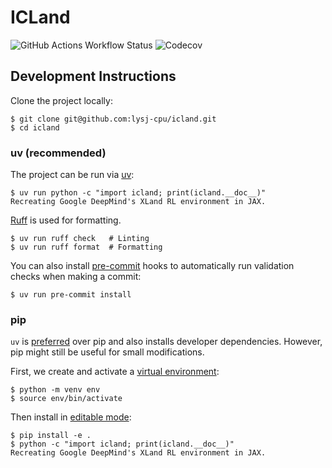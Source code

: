 # ICLand

![GitHub Actions Workflow Status](https://img.shields.io/github/actions/workflow/status/lysj-cpu/icland/pytest.yml?style=flat-square)
![Codecov](https://img.shields.io/codecov/c/github/lysj-cpu/icland?style=flat-square)

## Development Instructions

Clone the project locally:

```shell
$ git clone git@github.com:lysj-cpu/icland.git
$ cd icland
```

### uv (recommended)

The project can be run via [uv](https://docs.astral.sh/uv/):

```shell
$ uv run python -c "import icland; print(icland.__doc__)"
Recreating Google DeepMind's XLand RL environment in JAX.
```

[Ruff](https://docs.astral.sh/ruff/) is used for formatting.

```shell
$ uv run ruff check   # Linting
$ uv run ruff format  # Formatting
```

You can also install [pre-commit](https://pre-commit.com/) hooks to automatically run validation checks when making a commit:

```shell
$ uv run pre-commit install
```

### pip

`uv` is [preferred](https://docs.astral.sh/uv/#highlights) over pip and also installs developer dependencies. However, pip might still be useful for small modifications.

First, we create and activate a [virtual environment](https://docs.python.org/3/library/venv.html):

```shell
$ python -m venv env
$ source env/bin/activate
```


Then install in [editable mode](https://pip.pypa.io/en/stable/topics/local-project-installs/#editable-installs):

```shell
$ pip install -e .
$ python -c "import icland; print(icland.__doc__)"
Recreating Google DeepMind's XLand RL environment in JAX.
```

